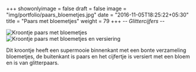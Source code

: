+++
showonlyimage = false
draft = false
image = "img/portfolio/paars_bloemetjes.jpg"
date = "2016-11-05T18:25:22+05:30"
title = "Paars met bloemetjes"
weight = 79
+++
*-- Glittercijfers --*
<!--more-->
![Kroontje paars met bloemetjes][1]
![Kroontje paars met bloemetjes en versiering][2]

Dit kroontje heeft een supermooie binnenkant met een bonte verzameling bloemetjes, de buitenkant is paars en het cijfertje is versiert met een bloem en is van glitterpaars.

[1]: /img/portfolio/paars_bloemetjes.jpg
[2]: /img/portfolio/alternatieven/paars_bloemetjes2.jpg